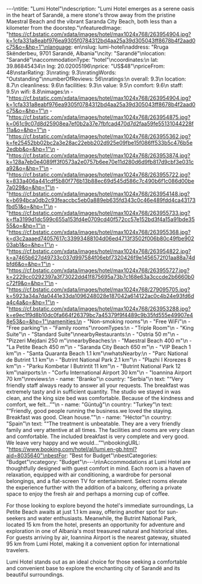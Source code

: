 ---\ntitle: "Lumi Hotel"\ndescription: "Lumi Hotel emerges as a serene oasis in the heart of Sarandë, a mere stone's throw away from the pristine Maestral Beach and the vibrant Saranda City Beach, both less than a kilometer from the doorstep."\nfeaturedImage: "https://cf.bstatic.com/xdata/images/hotel/max1024x768/263954904.jpg?k=1cfa331a8eabf976ea9305f0784312bd4aa25a39d305043ff8678b4f2aad0c75&o=&hp=1"\nlanguage: en\nslug: lumi-hotel\naddress: "Rruga Skënderbeu, 9701 Sarandë, Albania"\ncity: "Sarandë"\nlocation: "Sarandë"\naccommodationType: "hotel"\ncoordinates:\n  lat: 39.86845434\n  lng: 20.02005196\nprice: "US$48"\npriceFrom: 48\nstarRating: 3\nrating: 9.3\nratingWords: "Outstanding"\nnumberOfReviews: 56\nratings:\n  overall: 9.3\n  location: 8.7\n  cleanliness: 9.6\n  facilities: 9.3\n  value: 9.5\n  comfort: 9.6\n  staff: 9.5\n  wifi: 8.8\nimages:\n  - "https://cf.bstatic.com/xdata/images/hotel/max1024x768/263954904.jpg?k=1cfa331a8eabf976ea9305f0784312bd4aa25a39d305043ff8678b4f2aad0c75&o=&hp=1"\n  - "https://cf.bstatic.com/xdata/images/hotel/max1024x768/263954875.jpg?k=061c9c07d8d25908ea7ef0b2a37e7fbfcad470d7d2faa59fe55131044228f11a&o=&hp=1"\n  - "https://cf.bstatic.com/xdata/images/hotel/max1024x768/263955362.jpg?k=fe25452bb02bc2a3e28ac22ebb202d925e09fbe15f086ff533b5c476b5e2edbb&o=&hp=1"\n  - "https://cf.bstatic.com/xdata/images/hotel/max1024x768/263953874.jpg?k=128a7eb0e4089ff3f0573a2e0757b6ee70e11d280d6d9fb817d9cbf3e031ca92&o=&hp=1"\n  - "https://cf.bstatic.com/xdata/images/hotel/max1024x768/263955722.jpg?k=833a406a441cdf5b80f776b13b88ec69d545d586c7c490b6f1c086d00be7a029&o=&hp=1"\n  - "https://cf.bstatic.com/xdata/images/hotel/max1024x768/263954148.jpg?k=b694bca0db2c93feaccbc5eb0a889eb635fd343c0c46e489fdd4ca43173fbd51&o=&hp=1"\n  - "https://cf.bstatic.com/xdata/images/hotel/max1024x768/263955733.jpg?k=ffa3199d1dc599c655a153fd4e0709cd40f572cc57e152bd3f4a15a91bde3555&o=&hp=1"\n  - "https://cf.bstatic.com/xdata/images/hotel/max1024x768/263955368.jpg?k=d3c2aaaed74057617c33993488104d06ed4713f3502f006b80c49fbe90203ab1&o=&hp=1"\n  - "https://cf.bstatic.com/xdata/images/hotel/max1024x768/263954822.jpg?k=a7465b627d49733c037d997584f06ebf7320426f9e1456572f01aa88a74dbfd6&o=&hp=1"\n  - "https://cf.bstatic.com/xdata/images/hotel/max1024x768/263955727.jpg?k=2229cc0292397a3f73022dd41f875695a73b7c168e63a3cccde2b6660b0c72f9&o=&hp=1"\n  - "https://cf.bstatic.com/xdata/images/hotel/max1024x768/279095705.jpg?k=5923a34a7da0441e33da1096248028e187042a614122ac0c4b24e93fd6da4c4a&o=&hp=1"\n  - "https://cf.bstatic.com/xdata/images/hotel/max1024x768/263953288.jpg?k=e9ec1f9d8b10dc0fa664f26379bc7a45379f9f4489c9b35fd555e49907e48e53&o=&hp=1"\namenities:\n  - "Non-smoking rooms"\n  - "Free WiFi"\n  - "Free parking"\n  - "Family rooms"\nroomTypes:\n  - "Triple Room"\n  - "King Suite"\n  - "Standard Suite"\nnearbyRestaurants:\n  - "Ostria 50 m"\n  - "Pizzeri Mejdani 250 m"\nnearbyBeaches:\n  - "Maestral Beach 400 m"\n  - "La Petite Beach 450 m"\n  - "Saranda City Beach 650 m"\n  - "VIP Beach 1 km"\n  - "Santa Quaranta Beach 1.1 km"\nwhatsNearby:\n  - "Parc National de Butrint 1.1 km"\n  - "Butrint National Park 2.1 km"\n  - "Plazhi I Krorezes 8 km"\n  - "Parku Kombetar I Butrintit 11 km"\n  - "Butrint National Park 12 km"\nairports:\n  - "Corfu International Airport 30 km"\n  - "Ioannina Airport 70 km"\nreviews:\n  - name: "Branko"\n    country: "Serbia"\n    text: "“Very friendly staff always ready to answer all your requests. The breakfast was extremely tasty and in sufficient quantity. The studio we stayed in was clean, and the king size bed was comfortable. Because of the kindness and comfort, we felt...”"\n  - name: "Güntuğ"\n    country: "Turkey"\n    text: "“Friendly, good people running the business.we loved the staying. Breakfast was good. Clean house.”"\n  - name: "Héctor"\n    country: "Spain"\n    text: "“The treatment is unbeatable. They are a very friendly family and very attentive at all times. The facilities and rooms are very clean and comfortable. The included breakfast is very complete and very good. We leave very happy and we would...”"\nbookingURL: "https://www.booking.com/hotel/al/lumi.en-gb.html?aid=8035640"\nbestFor: "Best for Budget"\nbestCategories: "Budget"\ncategory: "Budget"\n---\n\nAccommodations at Lumi Hotel are thoughtfully designed with guest comfort in mind. Each room is a haven of relaxation, equipped with air conditioning, a wardrobe for personal belongings, and a flat-screen TV for entertainment. Select rooms elevate the experience further with the addition of a balcony, offering a private space to enjoy the fresh air and perhaps a morning cup of coffee.

For those looking to explore beyond the hotel's immediate surroundings, La Petite Beach awaits at just 1.1 km away, offering another spot for sun-seekers and water enthusiasts. Meanwhile, the Butrint National Park, located 15 km from the hotel, presents an opportunity for adventure and exploration in one of Albania's most treasured natural and historical sites. For guests arriving by air, Ioannina Airport is the nearest gateway, situated 95 km from Lumi Hotel, making it a convenient option for international travelers.

Lumi Hotel stands out as an ideal choice for those seeking a comfortable and convenient base to explore the enchanting city of Sarandë and its beautiful surroundings.